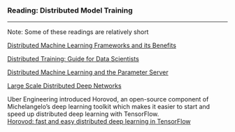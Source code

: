 ### Reading: Distributed Model Training

---

Note: Some of these readings are relatively short

[Distributed Machine Learning Frameworks and its Benefits](https://www.xenonstack.com/blog/distributed-ml-framework#:~:text=In%20distributed%20machine%20learning%2C%20model,and%20training%20each%20split%20separately.)

[Distributed Training: Guide for Data Scientists](https://neptune.ai/blog/distributed-training)

[Distributed Machine Learning and the Parameter Server](https://www.cs.cornell.edu/courses/cs4787/2019sp/notes/lecture22.pdf)

[Large Scale Distributed Deep Networks](https://static.googleusercontent.com/media/research.google.com/en//archive/large_deep_networks_nips2012.pdf)

Uber Engineering introduced Horovod, an open-source component of Michelangelo’s deep learning toolkit which makes it easier to start and speed up distributed deep learning with TensorFlow.  
[Horovod: fast and easy distributed deep learning in TensorFlow](https://arxiv.org/pdf/1802.05799)
